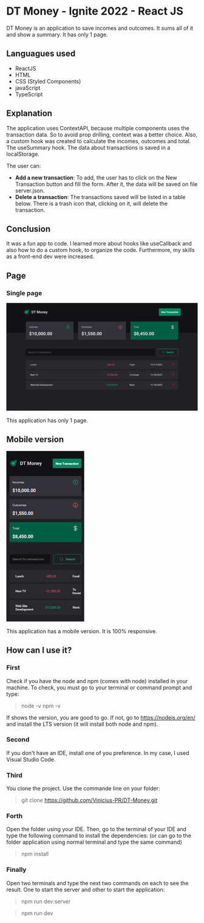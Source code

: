 # DT Money - Ignite 2022 - React JS

DT Money is an application to save incomes and outcomes. It sums all of it and show a summary. It has only 1 page.

## Languagues used
* ReactJS
* HTML
* CSS (Styled Components)
* javaScript
* TypeScript

## Explanation

The application uses ContextAPI, because multiple components uses the transaction data. So to avoid prop drilling, context was a better choice. Also, a custom hook was created to calculate the incomes, outcomes and total. The useSummary hook. The data about transactions is saved in a localStorage.

The user can:

* **Add a new transaction**: To add, the user has to click on the New Transaction button and fill the form. After it, the data will be saved on file server.json.
* **Delete a transaction**: The transactions saved will be listed in a table below. There is a trash icon that, clicking on it, will delete the transaction.

## Conclusion

It was a fun app to code. I learned more about hooks like useCallback and also how to do a custom hook, to organize the code. Furthermore, my skills as a front-end dev were increased.

## Page
### Single page

![Single Page](screenshots/singlePage.png)

This application has only 1 page.

## Mobile version

![Mobile Page](screenshots/mobileVersion.png)

This application has a mobile version. It is 100% responsive.

## How can I use it?

### First
Check if you have the node and npm (comes with node) installed in your machine. To check, you must go to your terminal or command prompt and type:
> node -v
> npm -v

If shows the version, you are good to go. If not, go to https://nodejs.org/en/ and install the LTS version (it will install both node and npm).

### Second

If you don't have an IDE, install one of you preference. In my case, I used Visual Studio Code.

### Third

You clone the project. Use the commande line on your folder:
 > git clone https://github.com/Vinicius-PR/DT-Money.git
 
 ### Forth
 
Open the folder using your IDE. Then, go to the terminal of your IDE and type the following command to install the dependencies: (or can go to the folder application using normal terminal and type the same command)
 > npm install
 
 ### Finally
 
Open two terminals and type the next two commands on each to see the result. One to start the server and other to start the application:
 > npm run dev:server
 
 > npm run dev
